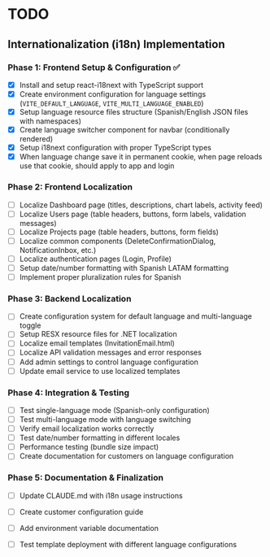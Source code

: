 # TODO

## Internationalization (i18n) Implementation

### Phase 1: Frontend Setup & Configuration ✅
- [x] Install and setup react-i18next with TypeScript support
- [x] Create environment configuration for language settings (`VITE_DEFAULT_LANGUAGE`, `VITE_MULTI_LANGUAGE_ENABLED`)
- [x] Setup language resource files structure (Spanish/English JSON files with namespaces)
- [x] Create language switcher component for navbar (conditionally rendered)
- [x] Setup i18next configuration with proper TypeScript types
- [x] When language change save it in permanent cookie, when page reloads use that cookie, should apply to app and login

### Phase 2: Frontend Localization
- [ ] Localize Dashboard page (titles, descriptions, chart labels, activity feed)
- [ ] Localize Users page (table headers, buttons, form labels, validation messages)
- [ ] Localize Projects page (table headers, buttons, form fields)
- [ ] Localize common components (DeleteConfirmationDialog, NotificationInbox, etc.)
- [ ] Localize authentication pages (Login, Profile)
- [ ] Setup date/number formatting with Spanish LATAM formatting
- [ ] Implement proper pluralization rules for Spanish

### Phase 3: Backend Localization
- [ ] Create configuration system for default language and multi-language toggle
- [ ] Setup RESX resource files for .NET localization
- [ ] Localize email templates (InvitationEmail.html)
- [ ] Localize API validation messages and error responses
- [ ] Add admin settings to control language configuration
- [ ] Update email service to use localized templates

### Phase 4: Integration & Testing
- [ ] Test single-language mode (Spanish-only configuration)
- [ ] Test multi-language mode with language switching
- [ ] Verify email localization works correctly
- [ ] Test date/number formatting in different locales
- [ ] Performance testing (bundle size impact)
- [ ] Create documentation for customers on language configuration

### Phase 5: Documentation & Finalization
- [ ] Update CLAUDE.md with i18n usage instructions
- [ ] Create customer configuration guide
- [ ] Add environment variable documentation
- [ ] Test template deployment with different language configurations

